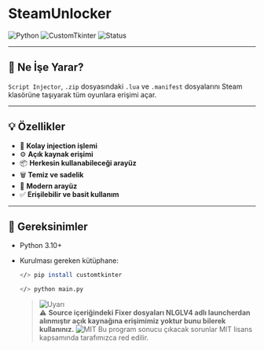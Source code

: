 # SteamUnlocker

![Python](https://img.shields.io/badge/Python-3.10%2B-green?logo=python&logoColor=limegreen)
![CustomTkinter](https://img.shields.io/badge/UI-CustomTkinter-09B5E3)
![Status](https://img.shields.io/badge/Durum-Aktif-brightgreen)

---

## 🎯 Ne İşe Yarar?

`Script Injector`, `.zip` dosyasındaki `.lua` ve `.manifest` dosyalarını Steam klasörüne taşıyarak tüm oyunlara erişimi açar.

---

## 💡 Özellikler

- 🔁 **Kolay injection işlemi**
- ⚙️ **Açık kaynak erişimi**
- 📦 **Herkesin kullanabileceği arayüz**
- 🗑️ **Temiz ve sadelik**
- 🌙 **Modern arayüz**
- ✅ **Erişilebilir ve basit kullanım**

---

## 🔧 Gereksinimler

- Python 3.10+
- Kurulması gereken kütüphane:
  
  ```bash
  </> pip install customtkinter

  ```

  ```bash
  </> python main.py

  ```

  > ![Uyarı](https://img.shields.io/badge/UYARI-DİKKAT-red?style=flat-square)  
  > ⚠️ **Source içeriğindeki Fixer dosyaları NLGLV4 adlı launcherdan alınmıştır açık kaynağına erişimimiz yoktur bunu bilerek kullanınız.**
  > ![MIT](https://img.shields.io/badge/license-MIT-blue.svg?style=for-the-badge)
  > Bu program sonucu çıkacak sorunlar MIT lisans kapsamında tarafımızca red edilir.

